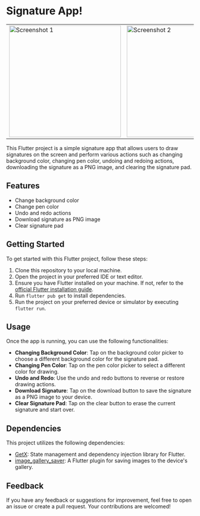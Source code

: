 # Signature App!

<table>
  <tr>
    <td><img src="https://github.com/DabhiNavaghan/signature/assets/88158980/f10d2b04-909d-4edf-91f8-08ff3eb41248" alt="Screenshot 1" width="300"/></td>
    <td><img src="https://github.com/DabhiNavaghan/signature/assets/88158980/cc4ebdd8-c023-47f9-9055-dea8cc386d14" alt="Screenshot 2" width="300"/></td>
  </tr>
</table>

This Flutter project is a simple signature app that allows users to draw signatures on the screen and perform various actions such as changing background color, changing pen color, undoing and redoing actions, downloading the signature as a PNG image, and clearing the signature pad.

## Features

- Change background color
- Change pen color
- Undo and redo actions
- Download signature as PNG image
- Clear signature pad

## Getting Started

To get started with this Flutter project, follow these steps:

1. Clone this repository to your local machine.
2. Open the project in your preferred IDE or text editor.
3. Ensure you have Flutter installed on your machine. If not, refer to the [official Flutter installation guide](https://flutter.dev/docs/get-started/install).
4. Run `flutter pub get` to install dependencies.
5. Run the project on your preferred device or simulator by executing `flutter run`.

## Usage

Once the app is running, you can use the following functionalities:

- **Changing Background Color**: Tap on the background color picker to choose a different background color for the signature pad.
- **Changing Pen Color**: Tap on the pen color picker to select a different color for drawing.
- **Undo and Redo**: Use the undo and redo buttons to reverse or restore drawing actions.
- **Download Signature**: Tap on the download button to save the signature as a PNG image to your device.
- **Clear Signature Pad**: Tap on the clear button to erase the current signature and start over.

## Dependencies

This project utilizes the following dependencies:

- [GetX](https://pub.dev/packages/get): State management and dependency injection library for Flutter.
- [image_gallery_saver](https://pub.dev/packages/image_gallery_saver): A Flutter plugin for saving images to the device's gallery.

## Feedback

If you have any feedback or suggestions for improvement, feel free to open an issue or create a pull request. Your contributions are welcomed!

